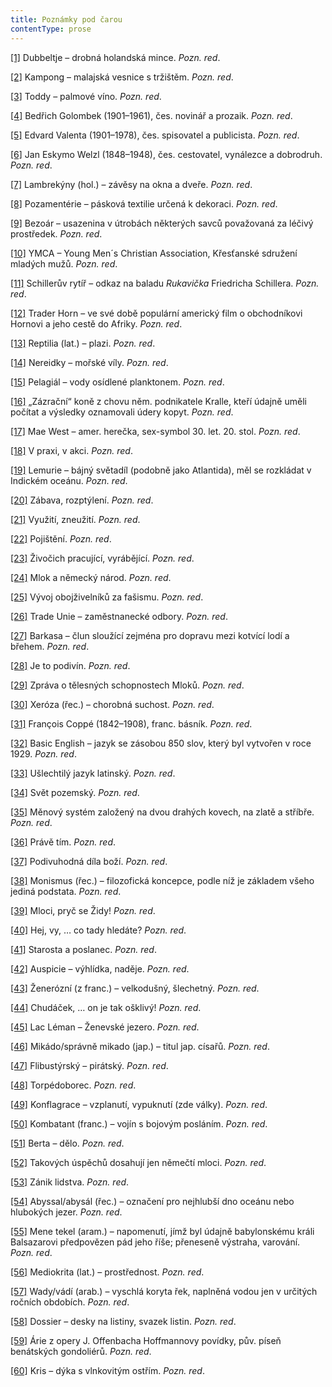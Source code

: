 ```yaml
---
title: Poznámky pod čarou
contentType: prose
---
```


[\[1\]](./resources/undefined) Dubbeltje – drobná holandská mince. _Pozn. red_.

[\[2\]](./resources/undefined) Kampong – malajská vesnice s tržištěm. _Pozn. red_.

[\[3\]](./resources/undefined) Toddy – palmové víno. _Pozn. red_.

[\[4\]](./resources/undefined) Bedřich Golombek (1901–1961), čes. novinář a prozaik. _Pozn. red_.

[\[5\]](./resources/undefined) Edvard Valenta (1901–1978), čes. spisovatel a publicista. _Pozn. red_.

[\[6\]](./resources/undefined) Jan Eskymo Welzl (1848–1948), čes. cestovatel, vynálezce a dobrodruh. _Pozn. red_.

[\[7\]](./resources/undefined) Lambrekýny (hol.) – závěsy na okna a dveře. _Pozn. red_.

[\[8\]](./resources/undefined) Pozamentérie – pásková textilie určená k dekoraci. _Pozn. red_.

[\[9\]](./resources/undefined) Bezoár – usazenina v útrobách některých savců považovaná za léčivý prostředek. _Pozn. red_.

[\[10\]](./resources/undefined) YMCA – Young Men´s Christian Association, Křesťanské sdružení mladých mužů. _Pozn. red_.

[\[11\]](./resources/undefined) Schillerův rytíř – odkaz na baladu _Rukavička_ Friedricha Schillera. _Pozn. red_.

[\[12\]](./resources/undefined) Trader Horn – ve své době populární americký film o obchodníkovi Hornovi a jeho cestě do Afriky. _Pozn. red_.

[\[13\]](./resources/undefined) Reptilia (lat.) – plazi. _Pozn. red_.

[\[14\]](./resources/undefined) Nereidky – mořské víly. _Pozn. red_.

[\[15\]](./resources/undefined) Pelagiál – vody osídlené planktonem. _Pozn. red_.

[\[16\]](./resources/undefined) „Zázrační“ koně z chovu něm. podnikatele Kralle, kteří údajně uměli počítat a výsledky oznamovali údery kopyt. _Pozn. red_.

[\[17\]](./resources/undefined) Mae West – amer. herečka, sex-symbol 30. let. 20. stol. _Pozn. red_.

[\[18\]](./resources/undefined) V praxi, v akci. _Pozn. red_.

[\[19\]](./resources/undefined) Lemurie – bájný světadíl (podobně jako Atlantida), měl se rozkládat v Indickém oceánu. _Pozn. red_.

[\[20\]](./resources/undefined) Zábava, rozptýlení. _Pozn. red_.

[\[21\]](./resources/undefined) Využití, zneužití. _Pozn. red_.

[\[22\]](./resources/undefined) Pojištění. _Pozn. red_.

[\[23\]](./resources/undefined) Živočich pracující, vyrábějící. _Pozn. red_.

[\[24\]](./resources/undefined) Mlok a německý národ. _Pozn. red_.

[\[25\]](./resources/undefined) Vývoj obojživelníků za fašismu. _Pozn. red_.

[\[26\]](./resources/undefined) Trade Unie – zaměstnanecké odbory. _Pozn. red_.

[\[27\]](./resources/undefined) Barkasa – člun sloužící zejména pro dopravu mezi kotvící lodí a břehem. _Pozn. red_.

[\[28\]](./resources/undefined) Je to podivín. _Pozn. red_.

[\[29\]](./resources/undefined) Zpráva o tělesných schopnostech Mloků. _Pozn. red_.

[\[30\]](./resources/undefined) Xeróza (řec.) – chorobná suchost. _Pozn. red_.

[\[31\]](./resources/undefined) François Coppé (1842–1908), franc. básník. _Pozn. red_.

[\[32\]](./resources/undefined) Basic English – jazyk se zásobou 850 slov, který byl vytvořen v roce 1929. _Pozn. red_.

[\[33\]](./resources/undefined) Ušlechtilý jazyk latinský. _Pozn. red_.

[\[34\]](./resources/undefined) Svět pozemský. _Pozn. red_.

[\[35\]](./resources/undefined) Měnový systém založený na dvou drahých kovech, na zlatě a stříbře. _Pozn. red_.

[\[36\]](./resources/undefined) Právě tím. _Pozn. red_.

[\[37\]](./resources/undefined) Podivuhodná díla boží. _Pozn. red_.

[\[38\]](./resources/undefined) Monismus (řec.) – filozofická koncepce, podle níž je základem všeho jediná podstata. _Pozn. red_.

[\[39\]](./resources/undefined) Mloci, pryč se Židy! _Pozn. red_.

[\[40\]](./resources/undefined) Hej, vy, … co tady hledáte? _Pozn. red_.

[\[41\]](./resources/undefined) Starosta a poslanec. _Pozn. red_.

[\[42\]](./resources/undefined) Auspicie – výhlídka, naděje. _Pozn. red_.

[\[43\]](./resources/undefined) Ženerózní (z franc.) – velkodušný, šlechetný. _Pozn. red_.

[\[44\]](./resources/undefined) Chudáček, … on je tak ošklivý! _Pozn. red_.

[\[45\]](./resources/undefined) Lac Léman – Ženevské jezero. _Pozn. red_.

[\[46\]](./resources/undefined) Mikádo/správně mikado (jap.) – titul jap. císařů. _Pozn. red_.

[\[47\]](./resources/undefined) Flibustýrský – pirátský. _Pozn. red_.

[\[48\]](./resources/undefined) Torpédoborec. _Pozn. red_.

[\[49\]](./resources/undefined) Konflagrace – vzplanutí, vypuknutí (zde války). _Pozn. red_.

[\[50\]](./resources/undefined) Kombatant (franc.) – vojín s bojovým posláním. _Pozn. red_.

[\[51\]](./resources/undefined) Berta – dělo. _Pozn. red_.

[\[52\]](./resources/undefined) Takových úspěchů dosahují jen němečtí mloci. _Pozn. red_.

[\[53\]](./resources/undefined) Zánik lidstva. _Pozn. red_.

[\[54\]](./resources/undefined) Abyssal/abysál (řec.) – označení pro nejhlubší dno oceánu nebo hlubokých jezer. _Pozn. red_.

[\[55\]](./resources/undefined) Mene tekel (aram.) – napomenutí, jímž byl údajně babylonskému králi Balsazarovi předpovězen pád jeho říše; přeneseně výstraha, varování. _Pozn. red_.

[\[56\]](./resources/undefined) Mediokrita (lat.) – prostřednost. _Pozn. red_.

[\[57\]](./resources/undefined) Wady/vádí (arab.) – vyschlá koryta řek, naplněná vodou jen v určitých ročních obdobích. _Pozn. red_.

[\[58\]](./resources/undefined) Dossier – desky na listiny, svazek listin. _Pozn. red_.

[\[59\]](./resources/undefined) Árie z opery J. Offenbacha Hoffmannovy povídky, pův. píseň benátských gondoliérů. _Pozn. red_.

[\[60\]](./resources/undefined) Kris – dýka s vlnkovitým ostřím. _Pozn. red_.
